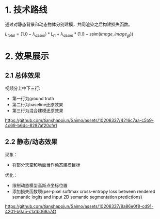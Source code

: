 # 1. 技术路线
通过对静态背景和动态物体分别建模，共同渲染之后构建损失函数。

$L_{total} = (1.0 - \lambda_{dssim}) * L_{l1} + \lambda_{dssim} * (1.0 - ssim(image, image_{gt}))$

# 2. 效果展示
## 2.1 总体效果
视频分上中下三行:
- 第一行为ground truth
- 第二行为baseline还原效果
- 第三行为混合建模还原效果

https://github.com/tianshapojun/Saimo/assets/10208337/4216c7aa-c5b9-4c69-b6dc-8287af20cfe1

## 2.2 静态/动态效果
现象：
- 将部分天空和地面当作动态建模目标

优化：
- 限制动态模型高斯点坐标位置
- 添加损失函数项(per-pixel softmax cross-entropy loss between rendered semantic logits and input 2D semantic segmentation predictions)

https://github.com/tianshapojun/Saimo/assets/10208337/8a86e0f8-cd91-4201-b0a5-c1a1b068a74f









